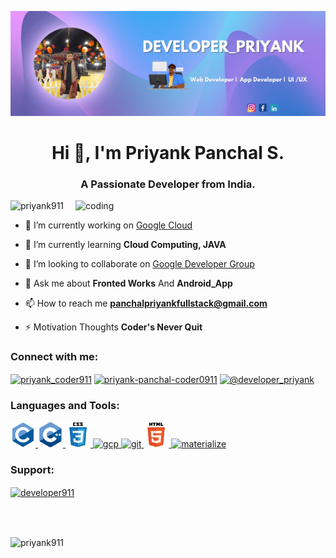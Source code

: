 ![logo](https://github.com/Priyank911/Priyank911/blob/main/Tweet_cover.png)
<h1 align="center">Hi 👋, I'm Priyank Panchal S.</h1>
<h3 align="center">A Passionate Developer from India.</h3>
<img align="right" alt="coding" width="400" src="https://images.squarespace-cdn.com/content/v1/5769fc401b631bab1addb2ab/1541580611624-TE64QGKRJG8SWAIUS7NS/coding-freak.gif"> 
<p align="left"> <img src="https://komarev.com/ghpvc/?username=priyank911&label=Profile%20views&color=0e75b6&style=flat" alt="priyank911" /> </p>

- 🔭 I’m currently working on [Google Cloud](https://www.cloudskillsboost.google/public_profiles/b5b200ec-67a3-41b4-8b49-6ad7c2fb8677)

- 🌱 I’m currently learning **Cloud Computing, JAVA**

- 👯 I’m looking to collaborate on [Google Developer Group](https://g.dev/Developer_Priyank911)

- 💬 Ask me about **Fronted Works** And **Android_App**

- 📫 How to reach me **panchalpriyankfullstack@gmail.com**

- ⚡ Motivation Thoughts **Coder's Never Quit**

<h3 align="left">Connect with me:</h3>
<p align="left">
<a href="https://codepen.io/priyank_coder911" target="blank"><img align="center" src="https://raw.githubusercontent.com/rahuldkjain/github-profile-readme-generator/master/src/images/icons/Social/codepen.svg" alt="priyank_coder911" height="30" width="40" /></a>
<a href="https://linkedin.com/in/priyank-panchal-coder0911" target="blank"><img align="center" src="https://raw.githubusercontent.com/rahuldkjain/github-profile-readme-generator/master/src/images/icons/Social/linked-in-alt.svg" alt="priyank-panchal-coder0911" height="30" width="40" /></a>
<a href="https://www.instagram.com/developer_priyank/" target="blank"><img align="center" src="https://raw.githubusercontent.com/rahuldkjain/github-profile-readme-generator/master/src/images/icons/Social/instagram.svg" alt="@developer_priyank" height="30" width="40" /></a>
</p>

<h3 align="left">Languages and Tools:</h3>
<p align="left"> <a href="https://www.cprogramming.com/" target="_blank" rel="noreferrer"> <img src="https://raw.githubusercontent.com/devicons/devicon/master/icons/c/c-original.svg" alt="c" width="40" height="40"/> </a> <a href="https://www.w3schools.com/cpp/" target="_blank" rel="noreferrer"> <img src="https://raw.githubusercontent.com/devicons/devicon/master/icons/cplusplus/cplusplus-original.svg" alt="cplusplus" width="40" height="40"/> </a> <a href="https://www.w3schools.com/css/" target="_blank" rel="noreferrer"> <img src="https://raw.githubusercontent.com/devicons/devicon/master/icons/css3/css3-original-wordmark.svg" alt="css3" width="40" height="40"/> </a> <a href="https://cloud.google.com" target="_blank" rel="noreferrer"> <img src="https://www.vectorlogo.zone/logos/google_cloud/google_cloud-icon.svg" alt="gcp" width="40" height="40"/> </a> <a href="https://git-scm.com/" target="_blank" rel="noreferrer"> <img src="https://www.vectorlogo.zone/logos/git-scm/git-scm-icon.svg" alt="git" width="40" height="40"/> </a> <a href="https://www.w3.org/html/" target="_blank" rel="noreferrer"> <img src="https://raw.githubusercontent.com/devicons/devicon/master/icons/html5/html5-original-wordmark.svg" alt="html5" width="40" height="40"/> </a> <a href="https://materializecss.com/" target="_blank" rel="noreferrer"> <img src="https://raw.githubusercontent.com/prplx/svg-logos/5585531d45d294869c4eaab4d7cf2e9c167710a9/svg/materialize.svg" alt="materialize" width="40" height="40"/> </a> </p>

<h3 align="left">Support:</h3>
<p><a href="https://www.buymeacoffee.com/developer911"> <img align="center" src="https://cdn.buymeacoffee.com/buttons/v2/default-yellow.png" height="50" width="210" alt="developer911" /></a></p><br><br>
<p><img align="center" src="https://holopin.me/priyank911" alt="priyank911"/> </p>
